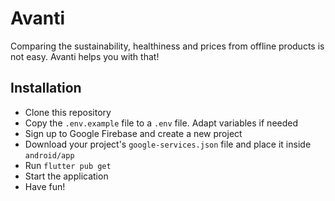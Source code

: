 # Avanti

Comparing the sustainability, healthiness and prices from offline products is not easy. Avanti helps you with that!

## Installation
- Clone this repository
- Copy the `.env.example` file to a `.env` file. Adapt variables if needed
- Sign up to Google Firebase and create a new project
- Download your project's `google-services.json` file and place it inside `android/app`
- Run `flutter pub get`
- Start the application
- Have fun!
